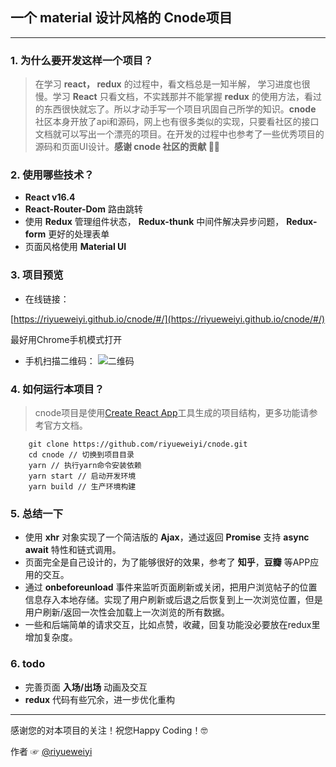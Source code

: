 ## 一个 material 设计风格的 Cnode项目

---
### 1. 为什么要开发这样一个项目？
> 在学习 **react， redux** 的过程中，看文档总是一知半解， 学习进度也很慢。学习 **React** 只看文档，不实践那并不能掌握 **redux** 的使用方法，看过的东西很快就忘了。所以才动手写一个项目巩固自己所学的知识。**cnode** 社区本身开放了api和源码，网上也有很多类似的实现，只要看社区的接口文档就可以写出一个漂亮的项目。在开发的过程中也参考了一些优秀项目的源码和页面UI设计。**感谢 cnode 社区的贡献 🙏🙏**

### 2. 使用哪些技术？
- **React v16.4**
- **React-Router-Dom** 路由跳转
- 使用 **Redux** 管理组件状态， **Redux-thunk** 中间件解决异步问题， **Redux-form** 更好的处理表单
- 页面风格使用 **Material UI** 

### 3. 项目预览
- 在线链接：

[https://riyueweiyi.github.io/cnode/#/](https://riyueweiyi.github.io/cnode/#/)

最好用Chrome手机模式打开

- 手机扫描二维码：
 ![二维码](https://github.com/riyueweiyi/cnode/raw/master/qrcode.png)

### 4. 如何运行本项目？
>cnode项目是使用[Create React App](https://github.com/facebookincubator/create-react-app)工具生成的项目结构，更多功能请参考官方文档。

```
    git clone https://github.com/riyueweiyi/cnode.git
    cd cnode // 切换到项目目录
    yarn // 执行yarn命令安装依赖
    yarn start // 启动开发环境
    yarn build // 生产环境构建
```
### 5. 总结一下

* 使用 **xhr** 对象实现了一个简洁版的 **Ajax**，通过返回 **Promise** 支持 **async await** 特性和链式调用。
* 页面完全是自己设计的，为了能够很好的效果，参考了 **知乎**，**豆瓣** 等APP应用的交互。
* 通过 **onbeforeunload** 事件来监听页面刷新或关闭，把用户浏览帖子的位置信息存入本地存储。实现了用户刷新或后退之后恢复到上一次浏览位置，但是用户刷新/返回一次性会加载上一次浏览的所有数据。
* 一些和后端简单的请求交互，比如点赞，收藏，回复功能没必要放在redux里增加复杂度。

### 6. todo

* 完善页面 **入场/出场** 动画及交互
* **redux** 代码有些冗余，进一步优化重构

---

感谢您的对本项目的关注！祝您Happy Coding！🤓

作者 ☞ [@riyueweiyi](https://github.com/riyueweiyi) 

